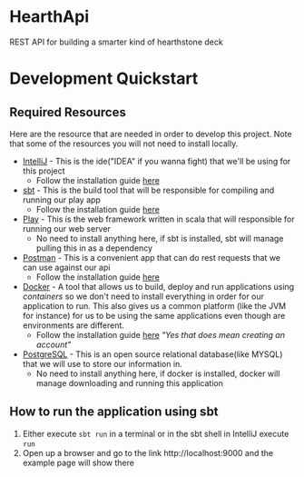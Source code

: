 # HearthApi
REST API for building a smarter kind of hearthstone deck

# Development Quickstart

## Required Resources
Here are the resource that are needed in order to develop this project. Note that some of the resources you will not need
to install locally.
* [IntelliJ](https://www.jetbrains.com/idea/) - This is the ide("IDEA" if you wanna fight) that we'll be using for this 
project
  * Follow the installation guide [here](https://www.jetbrains.com/idea/download/)
* [sbt](https://www.scala-sbt.org/) - This is the build tool that will be responsible for compiling and running our play 
app
   * Follow the installation guide [here](https://www.scala-sbt.org/release/docs/Setup.html)
* [Play](https://www.playframework.com/documentation/2.7.x/Home) - This is the web framework written in scala that will 
responsible for running our web server
   * No need to install anything here, if sbt is installed, sbt will manage pulling this in as a dependency
* [Postman](https://www.getpostman.com) - This is a convenient app that can do rest requests that we can use against our 
api
   * Follow the installation guide [here](https://www.getpostman.com/downloads/)
* [Docker](https://www.docker.com) - A tool that allows us to build, deploy and run applications using _containers_ so 
we don't need to install everything in order for our application to run. This also gives us a common platform (like the 
JVM for instance) for us to be using the same applications even though are environments are different.
   * Follow the installation guide [here](https://www.docker.com/get-started) _"Yes that does mean creating an account"_
* [PostgreSQL](https://www.postgresql.org) - This is an open source relational database(like MYSQL) that we will use to 
store our information in.
   * No need to install anything here, if docker is installed, docker will manage downloading and running this 
     application
 
## How to run the application using sbt
1. Either execute `sbt run` in a terminal or in the sbt shell in IntelliJ execute `run`
1. Open up a browser and go to the link http://localhost:9000 and the example page will show there